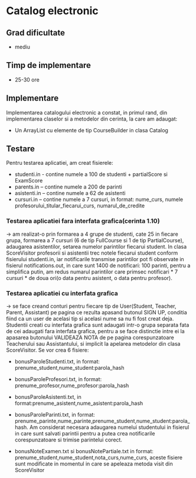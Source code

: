 # Catalog electronic

## Grad dificultate 
* mediu
## Timp de implementare 
* 25-30 ore

## Implementare
 Implementarea catalogului electronic a constat, in primul rand, din implementarea
claselor si a metodelor din cerinta, la care am adaugat:

* Un ArrayList cu elemente de tip CourseBuilder in clasa Catalog

## Testare
Pentru testarea aplicatiei, am creat fisierele:
* studenti.in - contine numele a 100 de studenti + partialScore si ExamScore
* parents.in – contine numele a 200 de parinti
* asistenti.in – contine numele a 62 de asistenti
* cursuri.in – contine numele a 7 cursuri, in format: nume_curs, numele
profesorului_titular_fiecarui_curs, numarul_de_credite

### Testarea aplicatiei fara interfata grafica(cerinta 1.10) 
-> am realizat-o prin formarea a 4
grupe de studenti, cate 25 in fiecare grupa, formarea a 7 cursuri (6 de tip FullCourse si 1 de tip
PartialCourse), adaugarea asistentilor, setarea numelor parintilor fiecarui student.
In clasa ScoreVisitor profesorii si asistentii trec notele fiecarui student conform
fisierului studenti.in, iar notificarile transmise parintilor pot fi observate in fisierul
notifications.out, in care sunt 1400 de notificari: 100 parinti, pentru a simplifica putin, am redus
numarul parintilor care primsec notificari * 7 cursuri * de doua ori(o data pentru asistent, o data
pentru profesor).
### Testarea aplicatiei cu interfata grafica 

-> se face creand conturi pentru fiecare tip de
User(Student, Teacher, Parent, Assistant) pe pagina ce rezulta apasand butonul SIGN UP, conditia
fiind ca un user de acelasi tip si acelasi nume sa nu fi fost creat deja. Studentii creati cu interfata
grafica sunt adaugati intr-o grupa separata fata de cei adaugati fara interfata grafica, pentru a se
face distinctie intre ei la apasarea butonului VALIDEAZA NOTA de pe pagina corespunzatoare
Teacherului sau Assistantului, si implicit la apelarea metodelor din clasa ScoreVisitor. Se vor crea
6 fisiere:
* bonusParoleStudenti.txt, in format: prenume_student,nume_student:parola_hash
* bonusParoleProfesori.txt, in format: prenume_profesor,nume_profesor:parola_hash

* bonusParoleAsistenti.txt, in format:prenume_asistent,nume_asistent:parola_hash
* bonusParoleParinti.txt, in format:
prenume_parinte,nume_parinte,prenume_student,nume_student:parola_hash. Am
considerat necesara adaugarea numelui studentului in fisierul in care sunt salvati parintii
pentru a putea crea notificarile corespunzatoare si trimise parintelui corect.
* bonusNoteExamen.txt si bonusNotePartiale.txt in format:
prenume_student,nume_student,nota_curs,nume_curs, aceste fisiere sunt modificate
in momentul in care se apeleaza metoda visit din ScoreVisitor
